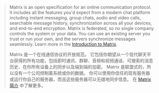 
[docs-spec]: https://matrix.org/docs/spec

[repo]: https://github.com/matrix-org/matrix-spec.git
[repo-rich-text-editor]: https://github.com/matrix-org/matrix-rich-text-editor.git

> Matrix is an open specification for an online communication protocol.
>  It includes all the features you'd expect from a modern chat platform
>  including instant messaging, group chats, audio and video calls,
>  searchable message history, synchronization across all your devices,
>  and end-to-end encryption.
>  Matrix is federated, so no single company controls the system or your data.
>  You can use an existing server you trust or run your own, and the servers synchronize messages seamlessly.
>  Learn more in the [Introduction to Matrix][ruma-intro-matrix].
> 
> Matrix 是一个在线通信协议的开放规范。
> 它包括你期望从一个现代聊天平台获得的所有功能，包括即时通讯、群聊、音频和视频通话、可搜索的消息历史、在你所有设备上的同步以及端到端的加密。
>  Matrix 是联盟式的，所以没有一个公司控制着系统或你的数据。
> 你可以使用你信任的现有服务器或运行你自己的服务器，而且这些服务器可以无缝地同步信息。
> 在 [Matrix 简介][ruma-intro-matrix] 中了解更多。
> 

[ruma-repo]: https://github.com/ruma/ruma.git
[ruma-intro-matrix]: https://ruma.io/docs/matrix
